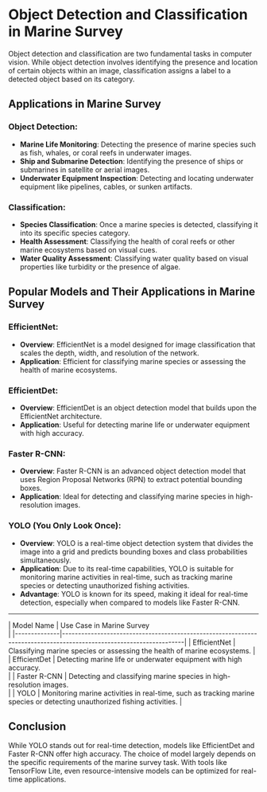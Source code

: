 # Object Detection and Classification in Marine Survey

Object detection and classification are two fundamental tasks in computer vision. 
While object detection involves identifying the presence and location of certain 
objects within an image, classification assigns a label to a detected object based on 
its category.

## Applications in Marine Survey

### Object Detection:
- **Marine Life Monitoring**: Detecting the presence of marine species such as fish, 
whales, or coral reefs in underwater images.
- **Ship and Submarine Detection**: Identifying the presence of ships or submarines 
in satellite or aerial images.
- **Underwater Equipment Inspection**: Detecting and locating underwater equipment 
like pipelines, cables, or sunken artifacts.

### Classification:
- **Species Classification**: Once a marine species is detected, classifying it into 
its specific species category.
- **Health Assessment**: Classifying the health of coral reefs or other marine 
ecosystems based on visual cues.
- **Water Quality Assessment**: Classifying water quality based on visual properties 
like turbidity or the presence of algae.

## Popular Models and Their Applications in Marine Survey

### EfficientNet:
- **Overview**: EfficientNet is a model designed for image classification that scales 
the depth, width, and resolution of the network.
- **Application**: Efficient for classifying marine species or assessing the health 
of marine ecosystems.

### EfficientDet:
- **Overview**: EfficientDet is an object detection model that builds upon the 
EfficientNet architecture.
- **Application**: Useful for detecting marine life or underwater equipment with high 
accuracy.

### Faster R-CNN:
- **Overview**: Faster R-CNN is an advanced object detection model that uses Region 
Proposal Networks (RPN) to extract potential bounding boxes.
- **Application**: Ideal for detecting and classifying marine species in 
high-resolution images.

### YOLO (You Only Look Once):
- **Overview**: YOLO is a real-time object detection system that divides the image 
into a grid and predicts bounding boxes and class probabilities simultaneously.
- **Application**: Due to its real-time capabilities, YOLO is suitable for monitoring 
marine activities in real-time, such as tracking marine species or detecting 
unauthorized fishing activities.
- **Advantage**: YOLO is known for its speed, making it ideal for real-time 
detection, especially when compared to models like Faster R-CNN.


---

| Model Name   | Use Case in Marine Survey                                                                                         
|
|--------------|--------------------------------------------------------------------------------------------------------------------|
| EfficientNet | Classifying marine species or assessing the health of marine 
ecosystems.                                           |
| EfficientDet | Detecting marine life or underwater equipment with high accuracy.                                                  
|
| Faster R-CNN | Detecting and classifying marine species in high-resolution images.                                                
|
| YOLO         | Monitoring marine activities in real-time, such as tracking marine 
species or detecting unauthorized fishing activities. |

## Conclusion

While YOLO stands out for real-time detection, models like EfficientDet and Faster 
R-CNN offer high accuracy. The choice of model largely depends on the specific 
requirements of the marine survey task. With tools like TensorFlow Lite, even 
resource-intensive models can be optimized for real-time applications.
